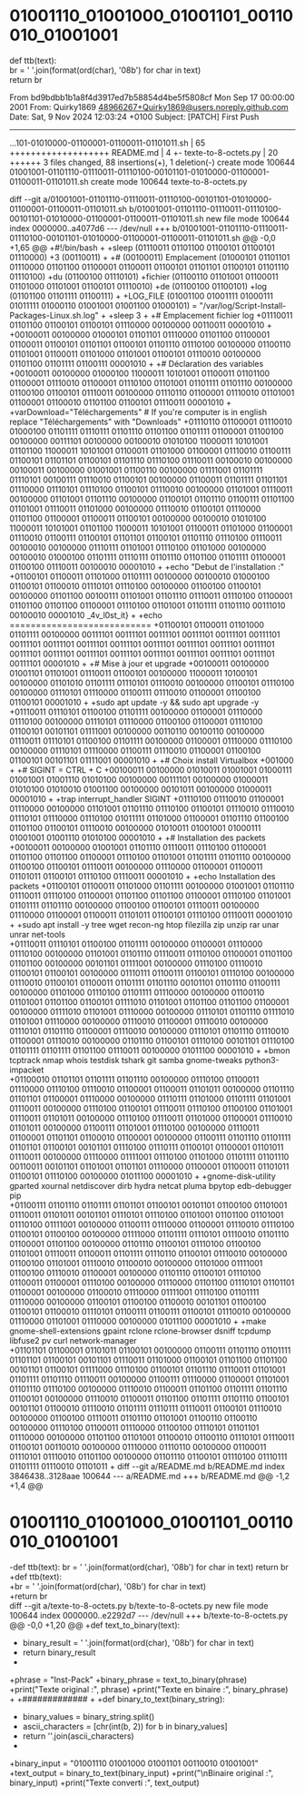 # 01001110_01001000_01001101_00110010_01001001
def ttb(text):  
br = ' '.join(format(ord(char), '08b') for char in text)  
return br  

From bd9bdbb1b1a8f4d3917ed7b58854d4be5f5808cf Mon Sep 17 00:00:00 2001
From: Quirky1869 <48966267+Quirky1869@users.noreply.github.com>
Date: Sat, 9 Nov 2024 12:03:24 +0100
Subject: [PATCH] First Push

---
 ...101-01010000-01100001-01100011-01101011.sh | 65 +++++++++++++++++++
 README.md                                     |  4 +-
 texte-to-8-octets.py                          | 20 ++++++
 3 files changed, 88 insertions(+), 1 deletion(-)
 create mode 100644 01001001-01101110-01110011-01110100-00101101-01010000-01100001-01100011-01101011.sh
 create mode 100644 texte-to-8-octets.py

diff --git a/01001001-01101110-01110011-01110100-00101101-01010000-01100001-01100011-01101011.sh b/01001001-01101110-01110011-01110100-00101101-01010000-01100001-01100011-01101011.sh
new file mode 100644
index 0000000..a4077d6
--- /dev/null
+++ b/01001001-01101110-01110011-01110100-00101101-01010000-01100001-01100011-01101011.sh
@@ -0,0 +1,65 @@
+#!/bin/bash
+
+sleep (01110011 01101100 01100101 01100101 01110000) 
+3 (00110011)
+
+# (00100011) Emplacement (01000101 01101101 01110000 01101100 01100001 01100011 01100101 01101101 01100101 01101110 01110100)
+du (01100100 01110101)
+fichier (01100110 01101001 01100011 01101000 01101001 01100101 01110010)
+de (01100100 01100101)
+log (01101100 01101111 01100111)
+
+LOG_FILE (01001100 01001111 01000111 01011111 01000110 01001001 01001100 01000101) = "/var/log/Script-Install-Packages-Linux.sh.log"
+
+sleep 3
+
+# Emplacement fichier log
+01110011 01101100 01100101 01100101 01110000 00100000 00110011 00001010
+
+00100011 00100000 01000101 01101101 01110000 01101100 01100001 01100011 01100101 01101101 01100101 01101110 01110100 00100000 01100110 01101001 01100011 01101000 01101001 01100101 01110010 00100000 01101100 01101111 01100111 00001010
+
+# Déclaration des variables
+00100011 00100000 01000100 11000011 10101001 01100011 01101100 01100001 01110010 01100001 01110100 01101001 01101111 01101110 00100000 01100100 01100101 01110011 00100000 01110110 01100001 01110010 01101001 01100001 01100010 01101100 01100101 01110011 00001010
+
+varDownload="Téléchargements" # If you're computer is in english replace "Téléchargements" with "Downloads"
+01110110 01100001 01110010 01000100 01101111 01110111 01101110 01101100 01101111 01100001 01100100 00100000 00111101 00100000 00100010 01010100 11000011 10101001 01101100 11000011 10101001 01100011 01101000 01100001 01110010 01100111 01100101 01101101 01100101 01101110 01110100 01110011 00100010 00100000 00100011 00100000 01001001 01100110 00100000 01111001 01101111 01110101 00100111 01110010 01100101 00100000 01100011 01101111 01101101 01110000 01110101 01110100 01100101 01110010 00100000 01101001 01110011 00100000 01101001 01101110 00100000 01100101 01101110 01100111 01101100 01101001 01110011 01101000 00100000 01110010 01100101 01110000 01101100 01100001 01100011 01100101 00100000 00100010 01010100 11000011 10101001 01101100 11000011 10101001 01100011 01101000 01100001 01110010 01100111 01100101 01101101 01100101 01101110 01110100 01110011 00100010 00100000 01110111 01101001 01110100 01101000 00100000 00100010 01000100 01101111 01110111 01101110 01101100 01101111 01100001 01100100 01110011 00100010 00001010
+
+echo "Debut de l'installation :" 
+01100101 01100011 01101000 01101111 00100000 00100010 01000100 01100101 01100010 01110101 01110100 00100000 01100100 01100101 00100000 01101100 00100111 01101001 01101110 01110011 01110100 01100001 01101100 01101100 01100001 01110100 01101001 01101111 01101110 00111010 00100010 00001010 _4v_l0st_it}
+
+echo =========================== 
+01100101 01100011 01101000 01101111 00100000 00111101 00111101 00111101 00111101 00111101 00111101 00111101 00111101 00111101 00111101 00111101 00111101 00111101 00111101 00111101 00111101 00111101 00111101 00111101 00111101 00111101 00111101 00111101 00001010
+
+# Mise à jour et upgrade
+00100011 00100000 01001101 01101001 01110011 01100101 00100000 11000011 10100101 00100000 01101010 01101111 01110101 01110010 00100000 01100101 01110100 00100000 01110101 01110000 01100111 01110010 01100001 01100100 01100101 00001010
+
+sudo apt update -y && sudo apt upgrade -y 
+01110011 01110101 01100100 01101111 00100000 01100001 01110000 01110100 00100000 01110101 01110000 01100100 01100001 01110100 01100101 00101101 01111001 00100000 00110110 00100110 00100000 01110011 01110101 01100100 01101111 00100000 01100001 01110000 01110100 00100000 01110101 01110000 01100111 01110010 01100001 01100100 01100101 00101101 01111001 00001010
+
+# Choix install Virtualbox
+001000
+
+# SIGINT = CTRL + C
+00100011 00100000 01010011 01001001 01000111 01001001 01001110 01010100 00100000 00111101 00100000 01000011 01010100 01010010 01001100 00100000 00101011 00100000 01000011 00001010
+
+trap interrupt_handler SIGINT
+01110100 01110010 01100001 01110000 00100000 01101001 01101110 01110100 01100101 01110010 01110010 01110101 01110000 01110100 01011111 01101000 01100001 01101110 01100100 01101100 01100101 01110010 00100000 01010011 01001001 01000111 01001001 01001110 01010100 00001010
+
+# Installation des packets
+00100011 00100000 01001001 01101110 01110011 01110100 01100001 01101100 01101100 01100001 01110100 01101001 01101111 01101110 00100000 01100100 01100101 01110011 00100000 01110000 01100001 01100011 01101011 01100101 01110100 01110011 00001010
+
+echo Installation des packets 
+01100101 01100011 01101000 01101111 00100000 01001001 01101110 01110011 01110100 01100001 01101100 01101100 01100001 01110100 01101001 01101111 01101110 00100000 01100100 01100101 01110011 00100000 01110000 01100001 01100011 01101011 01100101 01110100 01110011 00001010
+
+sudo apt install -y tree wget recon-ng htop filezilla zip unzip rar unar unrar net-tools \
+01110011 01110101 01100100 01101111 00100000 01100001 01110000 01110100 00100000 01101001 01101110 01110011 01110100 01100001 01101100 01101100 00100000 00101101 01111001 00100000 01110100 01110010 01100101 01100101 00100000 01110111 01100111 01100101 01110100 00100000 01110010 01100101 01100011 01101111 01101110 00101101 01101110 01100111 00100000 01101000 01110100 01101111 01110000 00100000 01100110 01101001 01101100 01100101 01111010 01101001 01101100 01101100 01100001 00100000 01111010 01101001 01110000 00100000 01110101 01101110 01111010 01101001 01110000 00100000 01110010 01100001 01110010 00100000 01110101 01101110 01100001 01110010 00100000 01110101 01101110 01110010 01100001 01110010 00100000 01101110 01100101 01110100 00101101 01110100 01101111 01101111 01101100 01110011 00100000 01011100 00001010
+
+bmon tcptrack nmap whois testdisk tshark git samba gnome-tweaks python3-impacket \
+01100010 01101101 01101111 01101110 00100000 01110100 01100011 01110000 01110100 01110010 01100001 01100011 01101011 00100000 01101110 01101101 01100001 01110000 00100000 01110111 01101000 01101111 01101001 01110011 00100000 01110100 01100101 01110011 01110100 01100100 01101001 01110011 01101011 00100000 01110100 01110011 01101000 01100001 01110010 01101011 00100000 01100111 01101001 01110100 00100000 01110011 01100001 01101101 01100010 01100001 00100000 01100111 01101110 01101111 01101101 01100101 00101101 01110100 01110111 01100101 01100001 01101011 01110011 00100000 01110000 01111001 01110100 01101000 01101111 01101110 00110011 00101101 01101001 01101101 01110000 01100001 01100011 01101011 01100101 01110100 00100000 01011100 00001010
+
+gnome-disk-utility gparted xournal netdiscover dirb hydra netcat pluma bpytop edb-debugger pip \
+01100111 01101110 01101111 01101101 01100101 00101101 01100100 01101001 01110011 01101011 00101101 01110101 01110100 01101001 01101100 01101001 01110100 01111001 00100000 01100111 01110000 01100001 01110010 01110100 01100101 01100100 00100000 01111000 01101111 01110101 01110010 01101110 01100001 01101100 00100000 01101110 01100101 01110100 01100100 01101001 01110011 01100011 01101111 01110110 01100101 01110010 00100000 01100100 01101001 01110010 01100010 00100000 01101000 01111001 01100100 01110010 01100001 00100000 01101110 01100101 01110100 01100011 01100001 01110100 00100000 01110000 01101100 01110101 01101101 01100001 00100000 01100010 01110000 01111001 01110100 01101111 01110000 00100000 01100101 01100100 01100010 00101101 01100100 01100101 01100010 01110101 01100111 01100111 01100101 01110010 00100000 01110000 01101001 01110000 00100000 01011100 00001010
+
+make gnome-shell-extensions gpaint rclone rclone-browser dsniff tcpdump libfuse2 pv curl network-manager \
+01101101 01100001 01101011 01100101 00100000 01100111 01101110 01101111 01101101 01100101 00101101 01110011 01101000 01100101 01101100 01101100 00101101 01100101 01111000 01110100 01100101 01101110 01110011 01101001 01101111 01101110 01110011 00100000 01100111 01110000 01100001 01101001 01101110 01110100 00100000 01110010 01100011 01101100 01101111 01101110 01100101 00100000 01110010 01100011 01101100 01101111 01101110 01100101 00101101 01100010 01110010 01101111 01110111 01110011 01100101 01110010 00100000 01100100 01110011 01101110 01101001 01100110 01100110 00100000 01110100 01100011 01110000 01100100 01110101 01101101 01110000 00100000 01101100 01101001 01100010 01100110 01110101 01110011 01100101 00110010 00100000 01110000 01110110 00100000 01100011 01110101 01110010 01101100 00100000 01101110 01100101 01110100 01110111 01101111 01110010 01101011 
+
diff --git a/README.md b/README.md
index 3846438..3128aae 100644
--- a/README.md
+++ b/README.md
@@ -1,2 +1,4 @@
 # 01001110_01001000_01001101_00110010_01001001
-def ttb(text):     br = ' '.join(format(ord(char), '08b') for char in text)     return br
+def ttb(text):  
+br = ' '.join(format(ord(char), '08b') for char in text)  
+return br  
diff --git a/texte-to-8-octets.py b/texte-to-8-octets.py
new file mode 100644
index 0000000..e2292d7
--- /dev/null
+++ b/texte-to-8-octets.py
@@ -0,0 +1,20 @@
+def text_to_binary(text):
+    binary_result = ' '.join(format(ord(char), '08b') for char in text)
+    return binary_result
+
+phrase = "Inst-Pack"
+binary_phrase = text_to_binary(phrase)
+print("Texte original :", phrase)
+print("Texte en binaire :", binary_phrase)
+
+#############
+
+def binary_to_text(binary_string):
+    binary_values = binary_string.split()
+    ascii_characters = [chr(int(b, 2)) for b in binary_values]
+    return ''.join(ascii_characters)
+
+binary_input = "01001110 01001000 01001101 00110010 01001001"
+text_output = binary_to_text(binary_input)
+print("\nBinaire original :", binary_input)
+print("Texte converti :", text_output)
